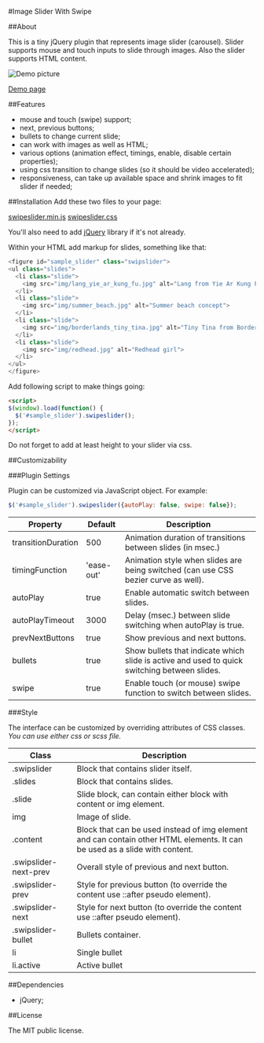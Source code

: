 #Image Slider With Swipe

##About

This is a tiny jQuery plugin that represents image slider (carousel). Slider supports mouse and touch inputs to slide through images. Also the slider supports HTML content.

![Demo picture](http://alexemashev.github.io/swipeslider/img/small_demo.gif)

[Demo page](http://alexemashev.github.io/swipeslider/)

##Features

- mouse and touch (swipe) support;
- next, previous buttons;
- bullets to change current slide;
- can work with images as well as HTML;
- various options (animation effect, timings, enable, disable certain properties);
- using css transition to change slides (so it should be video accelerated);
- responsiveness, can take up available space and shrink images to fit slider if needed;

##Installation
Add these two files to your page:

[swipeslider.min.js](http://alexemashev.github.io/swipeslider/dist/swipeslider.min.js)
[swipeslider.css](http://alexemashev.github.io/swipeslider/dist/swipeslider.css)

You'll also need to add [jQuery](http://jquery.com/) library if it's not already.

Within your HTML add markup for slides, something like that:

```JavaScript
<figure id="sample_slider" class="swipslider">
<ul class="slides">
  <li class="slide">
    <img src="img/lang_yie_ar_kung_fu.jpg" alt="Lang from Yie Ar Kung Fu">
  </li>
  <li class="slide">
    <img src="img/summer_beach.jpg" alt="Summer beach concept">
  </li>
  <li class="slide">
    <img src="img/borderlands_tiny_tina.jpg" alt="Tiny Tina from Borderlands 2">
  </li>
  <li class="slide">
    <img src="img/redhead.jpg" alt="Redhead girl">
  </li>
</ul>
</figure>
```

Add following script to make things going:

```HTML
<script>
$(window).load(function() {
  $('#sample_slider').swipeslider();
});
</script>
```

Do not forget to add at least height to your slider via css.

##Customizability

###Plugin Settings

Plugin can be customized via JavaScript object. For example:

```JavaScript
$('#sample_slider').swipeslider({autoPlay: false, swipe: false});
```

| Property         | Default   | Description                                                                       |
|------------------|-----------|----------------------------------------------------------------------------------|
|transitionDuration|500       |Animation duration of transitions between slides (in msec.)|
|timingFunction    |'ease-out'|Animation style when slides are being switched (can use CSS bezier curve as well).|
|autoPlay          |true      |Enable automatic switch between slides.|
|autoPlayTimeout   |3000      |Delay (msec.) between slide switching when autoPlay is true.|
|prevNextButtons   |true      |Show previous and next buttons.|
|bullets           |true      |Show bullets that indicate which slide is active and used to quick switching between slides.|
|swipe             |true      |Enable touch (or mouse) swipe function to switch between slides.|

###Style

The interface can be customized by overriding attributes of CSS classes. *You can use either css or scss file.*

| Class | Description |
|--------|--------|
|.swipslider |Block that contains slider itself.|
|.slides |Block that contains slides.|
|.slide |Slide block, can contain either block with content or img element.|
|img |Image of slide.|
|.content |Block that can be used instead of img element and can contain other HTML elements. It can be used as a slide with content.|
|.swipslider-next-prev  |Overall style of previous and next button.|
|.swipslider-prev  |Style for previous button (to override the content use ::after pseudo element).|
|.swipslider-next  |Style for next button (to override the content use ::after pseudo element).|
|.swipslider-bullet  |Bullets container.|
|li  |Single bullet|
|li.active  |Active bullet|

##Dependencies

- jQuery;

##License

The MIT public license.
